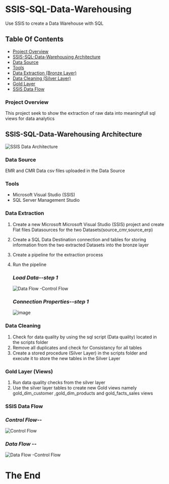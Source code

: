 # SSIS-SQL-Data-Warehousing
Use SSIS to create a Data Warehouse with SQL


## Table Of Contents

- [ Project Overview ](#Project-Overview)
- [ SSIS-SQL-Data-Warehousing Architecture](#SSIS-SQL-Data-Warehousing-Architecture)
- [ Data Source ](#Data-Source)
- [ Tools ](#Tools)
- [ Data Extraction (Bronze Layer) ](#Data-Extraction-(Bronze-Layer))
- [ Data Cleaning (Silver Layer) ](#Data-Cleaning-(Silver-Layer))
- [ Gold Layer](#Gold-Layer)
- [ SSIS Data Flow](#SSIS-Data-Flow)


### Project Overview

This project seek to show the extraction of raw data into meaningfull sql views for data analytics 


## SSIS-SQL-Data-Warehousing Architecture

![SSIS Data Architecture](https://github.com/user-attachments/assets/e3e65033-39f9-4752-b0f9-a801222f286a)


### Data Source
EMR and CMR Data csv files uploaded in the Data Source

### Tools
-  Microsoft Visual Studio (SSIS)
- SQL Server Management Studio

### Data Extraction 
1. Create a new Microsoft Microsoft Visual Studio (SSIS) project and create Flat files Datasources for the two Datasets(source_cmr,source_erp)
2. Create a SQL Data Destination connection and tables for storing information from the two extracted Datasets into the bronze layer 
3. Create a pipeline for the extraction process
4. Run the pipeline

   ### *Load Data--step 1*
   ![Data Flow -Control Flow](https://github.com/user-attachments/assets/e5f16e34-cb10-48e2-a1d0-0b95b4c29485)

   ### *Connection Properties--step 1*
   ![image](https://github.com/user-attachments/assets/012c2ee0-8fc6-4faa-8e8a-0bb05babdcc6)




### Data Cleaning 
1. Check for data quality by using the sql script (Data quality) located in the scripts folder
2. Remove all duplicates and check for Consistancy for all tables
3. Create a stored procedure (Silver Layer) in the scripts folder and execute it to store the new tables in the Silver Layer
   


### Gold Layer (Views)
1. Run data quality checks from the silver layer
2. Use the silver layer tables to create new Gold views namely gold_dim_customer ,gold_dim_products and gold_facts_sales  views


### SSIS Data Flow

 ### *Control Flow--*
 ![Control Flow](https://github.com/user-attachments/assets/862b379e-d152-4a63-a6d0-48cac01c4885)

 ### *Data Flow --*
 ![Data Flow -Control Flow](https://github.com/user-attachments/assets/d7b412d6-3930-40c2-8515-6e0bafad6c1a)


 #  The End

